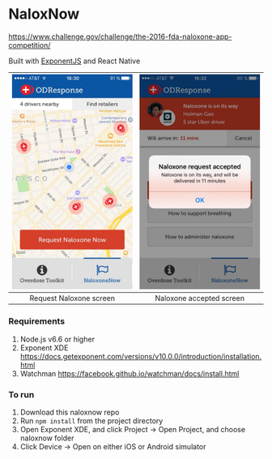 # NaloxNow

https://www.challenge.gov/challenge/the-2016-fda-naloxone-app-competition/

Built with [ExponentJS](https://getexponent.com/) and React Native

![Request Naloxone screen](/screenshots/od-response_1.jpg) | ![Naloxone accepted screen](/screenshots/od-response_2.jpg)
:----------: | :-------------: 
Request Naloxone screen | Naloxone accepted screen

### Requirements
1. Node.js v6.6 or higher
2. Exponent XDE https://docs.getexponent.com/versions/v10.0.0/introduction/installation.html
3. Watchman https://facebook.github.io/watchman/docs/install.html

### To run
1. Download this naloxnow repo
2. Run `npm install` from the project directory
3. Open Exponent XDE, and click Project -> Open Project, and choose naloxnow folder
3. Click Device -> Open on either iOS or Android simulator
